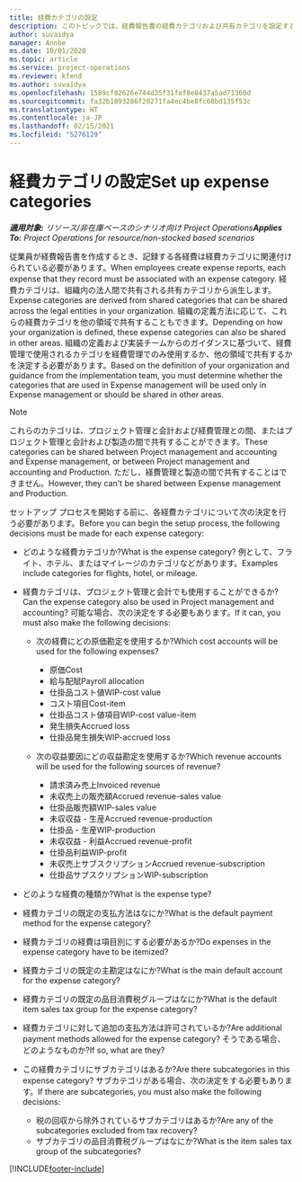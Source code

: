 ```yaml
---
title: 経費カテゴリの設定
description: このトピックでは、経費報告書の経費カテゴリおよび共有カテゴリを設定する方法について説明します。
author: suvaidya
manager: Annbe
ms.date: 10/01/2020
ms.topic: article
ms.service: project-operations
ms.reviewer: kfend
ms.author: suvaidya
ms.openlocfilehash: 1589cf82626e744d35f31fef8e8437a5ad71360d
ms.sourcegitcommit: fa32b1893286f20271fa4ec4be8fc68bd135f53c
ms.translationtype: HT
ms.contentlocale: ja-JP
ms.lasthandoff: 02/15/2021
ms.locfileid: "5276129"
---
```

# <a name="set-up-expense-categories"></a><span data-ttu-id="8437e-103">経費カテゴリの設定</span><span class="sxs-lookup"><span data-stu-id="8437e-103">Set up expense categories</span></span>

<span data-ttu-id="8437e-104">_**適用対象:** リソース/非在庫ベースのシナリオ向け Project Operations_</span><span class="sxs-lookup"><span data-stu-id="8437e-104">_**Applies To:** Project Operations for resource/non-stocked based scenarios_</span></span>

<span data-ttu-id="8437e-105">従業員が経費報告書を作成するとき、記録する各経費は経費カテゴリに関連付けられている必要があります。</span><span class="sxs-lookup"><span data-stu-id="8437e-105">When employees create expense reports, each expense that they record must be associated with an expense category.</span></span> <span data-ttu-id="8437e-106">経費カテゴリは、組織内の法人間で共有される共有カテゴリから派生します。</span><span class="sxs-lookup"><span data-stu-id="8437e-106">Expense categories are derived from shared categories that can be shared across the legal entities in your organization.</span></span> <span data-ttu-id="8437e-107">組織の定義方法に応じて、これらの経費カテゴリを他の領域で共有することもできます。</span><span class="sxs-lookup"><span data-stu-id="8437e-107">Depending on how your organization is defined, these expense categories can also be shared in other areas.</span></span> <span data-ttu-id="8437e-108">組織の定義および実装チームからのガイダンスに基づいて、経費管理で使用されるカテゴリを経費管理でのみ使用するか、他の領域で共有するかを決定する必要があります。</span><span class="sxs-lookup"><span data-stu-id="8437e-108">Based on the definition of your organization and guidance from the implementation team, you must determine whether the categories that are used in Expense management will be used only in Expense management or should be shared in other areas.</span></span>

> [!NOTE]
> <span data-ttu-id="8437e-109">これらのカテゴリは、プロジェクト管理と会計および経費管理との間、またはプロジェクト管理と会計および製造の間で共有することができます。</span><span class="sxs-lookup"><span data-stu-id="8437e-109">These categories can be shared between Project management and accounting and Expense management, or between Project management and accounting and Production.</span></span> <span data-ttu-id="8437e-110">ただし、経費管理と製造の間で共有することはできません。</span><span class="sxs-lookup"><span data-stu-id="8437e-110">However, they can't be shared between Expense management and Production.</span></span>

<span data-ttu-id="8437e-111">セットアップ プロセスを開始する前に、各経費カテゴリについて次の決定を行う必要があります。</span><span class="sxs-lookup"><span data-stu-id="8437e-111">Before you can begin the setup process, the following decisions must be made for each expense category:</span></span>

- <span data-ttu-id="8437e-112">どのような経費カテゴリか?</span><span class="sxs-lookup"><span data-stu-id="8437e-112">What is the expense category?</span></span> <span data-ttu-id="8437e-113">例として、フライト、ホテル、またはマイレージのカテゴリなどがあります。</span><span class="sxs-lookup"><span data-stu-id="8437e-113">Examples include categories for flights, hotel, or mileage.</span></span>
- <span data-ttu-id="8437e-114">経費カテゴリは、プロジェクト管理と会計でも使用することができるか?</span><span class="sxs-lookup"><span data-stu-id="8437e-114">Can the expense category also be used in Project management and accounting?</span></span> <span data-ttu-id="8437e-115">可能な場合、次の決定をする必要もあります。</span><span class="sxs-lookup"><span data-stu-id="8437e-115">If it can, you must also make the following decisions:</span></span>

    - <span data-ttu-id="8437e-116">次の経費にどの原価勘定を使用するか?</span><span class="sxs-lookup"><span data-stu-id="8437e-116">Which cost accounts will be used for the following expenses?</span></span>

        - <span data-ttu-id="8437e-117">原価</span><span class="sxs-lookup"><span data-stu-id="8437e-117">Cost</span></span>
        - <span data-ttu-id="8437e-118">給与配賦</span><span class="sxs-lookup"><span data-stu-id="8437e-118">Payroll allocation</span></span>
        - <span data-ttu-id="8437e-119">仕掛品コスト値</span><span class="sxs-lookup"><span data-stu-id="8437e-119">WIP-cost value</span></span>
        - <span data-ttu-id="8437e-120">コスト項目</span><span class="sxs-lookup"><span data-stu-id="8437e-120">Cost-item</span></span>
        - <span data-ttu-id="8437e-121">仕掛品コスト値項目</span><span class="sxs-lookup"><span data-stu-id="8437e-121">WIP-cost value-item</span></span>
        - <span data-ttu-id="8437e-122">発生損失</span><span class="sxs-lookup"><span data-stu-id="8437e-122">Accrued loss</span></span>
        - <span data-ttu-id="8437e-123">仕掛品発生損失</span><span class="sxs-lookup"><span data-stu-id="8437e-123">WIP-accrued loss</span></span>

    - <span data-ttu-id="8437e-124">次の収益要因にどの収益勘定を使用するか?</span><span class="sxs-lookup"><span data-stu-id="8437e-124">Which revenue accounts will be used for the following sources of revenue?</span></span>

        - <span data-ttu-id="8437e-125">請求済み売上</span><span class="sxs-lookup"><span data-stu-id="8437e-125">Invoiced revenue</span></span>
        - <span data-ttu-id="8437e-126">未収売上の販売額</span><span class="sxs-lookup"><span data-stu-id="8437e-126">Accrued revenue-sales value</span></span>
        - <span data-ttu-id="8437e-127">仕掛品販売額</span><span class="sxs-lookup"><span data-stu-id="8437e-127">WIP-sales value</span></span>
        - <span data-ttu-id="8437e-128">未収収益 - 生産</span><span class="sxs-lookup"><span data-stu-id="8437e-128">Accrued revenue-production</span></span>
        - <span data-ttu-id="8437e-129">仕掛品 - 生産</span><span class="sxs-lookup"><span data-stu-id="8437e-129">WIP-production</span></span>
        - <span data-ttu-id="8437e-130">未収収益 - 利益</span><span class="sxs-lookup"><span data-stu-id="8437e-130">Accrued revenue-profit</span></span>
        - <span data-ttu-id="8437e-131">仕掛品利益</span><span class="sxs-lookup"><span data-stu-id="8437e-131">WIP-profit</span></span>
        - <span data-ttu-id="8437e-132">未収売上サブスクリプション</span><span class="sxs-lookup"><span data-stu-id="8437e-132">Accrued revenue-subscription</span></span>
        - <span data-ttu-id="8437e-133">仕掛品サブスクリプション</span><span class="sxs-lookup"><span data-stu-id="8437e-133">WIP-subscription</span></span>

- <span data-ttu-id="8437e-134">どのような経費の種類か?</span><span class="sxs-lookup"><span data-stu-id="8437e-134">What is the expense type?</span></span>
- <span data-ttu-id="8437e-135">経費カテゴリの既定の支払方法はなにか?</span><span class="sxs-lookup"><span data-stu-id="8437e-135">What is the default payment method for the expense category?</span></span>
- <span data-ttu-id="8437e-136">経費カテゴリの経費は項目別にする必要があるか?</span><span class="sxs-lookup"><span data-stu-id="8437e-136">Do expenses in the expense category have to be itemized?</span></span>
- <span data-ttu-id="8437e-137">経費カテゴリの既定の主勘定はなにか?</span><span class="sxs-lookup"><span data-stu-id="8437e-137">What is the main default account for the expense category?</span></span>
- <span data-ttu-id="8437e-138">経費カテゴリの既定の品目消費税グループはなにか?</span><span class="sxs-lookup"><span data-stu-id="8437e-138">What is the default item sales tax group for the expense category?</span></span>
- <span data-ttu-id="8437e-139">経費カテゴリに対して追加の支払方法は許可されているか?</span><span class="sxs-lookup"><span data-stu-id="8437e-139">Are additional payment methods allowed for the expense category?</span></span> <span data-ttu-id="8437e-140">そうである場合、どのようなものか?</span><span class="sxs-lookup"><span data-stu-id="8437e-140">If so, what are they?</span></span>
- <span data-ttu-id="8437e-141">この経費カテゴリにサブカテゴリはあるか?</span><span class="sxs-lookup"><span data-stu-id="8437e-141">Are there subcategories in this expense category?</span></span> <span data-ttu-id="8437e-142">サブカテゴリがある場合、次の決定をする必要もあります。</span><span class="sxs-lookup"><span data-stu-id="8437e-142">If there are subcategories, you must also make the following decisions:</span></span>

    - <span data-ttu-id="8437e-143">税の回収から除外されているサブカテゴリはあるか?</span><span class="sxs-lookup"><span data-stu-id="8437e-143">Are any of the subcategories excluded from tax recovery?</span></span>
    - <span data-ttu-id="8437e-144">サブカテゴリの品目消費税グループはなにか?</span><span class="sxs-lookup"><span data-stu-id="8437e-144">What is the item sales tax group of the subcategories?</span></span>


[!INCLUDE[footer-include](../includes/footer-banner.md)]